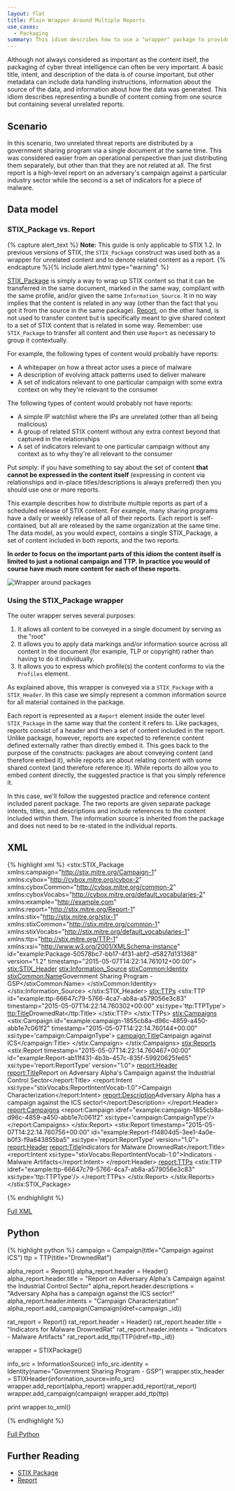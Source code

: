 ```yaml
---
layout: flat
title: Plain Wrapper Around Multiple Reports
use_cases:
  - Packaging
summary: This idiom describes how to use a "wrapper" package to provide a single container for several unrelated reports. It uses the Report construct that was introduced in STIX 1.2.
---
```


Although not always considered as important as the content itself, the packaging of cyber threat intelligence can often be very important. A basic title, intent, and description of the data is of course important, but other metadata can include data handling instructions, information about the source of the data, and information about how the data was generated. This idiom describes representing a bundle of content coming from one source but containing several unrelated reports.

## Scenario

In this scenario, two unrelated threat reports are distributed by a government sharing program via a single document at the same time. This was considered easier from an operational perspective than just distributing them separately, but other than that they are not related at all. The first report is a high-level report on an adversary's campaign against a particular industry sector while the second is a set of indicators for a piece of malware.

## Data model

### STIX_Package vs. Report

{% capture alert_text %}
**Note:** This guide is only applicable to STIX 1.2. In previous versions of STIX, the `STIX_Package` construct was used both as a wrapper for unrelated content and to denote related content as a report.
{% endcapture %}{% include alert.html type="warning" %}

[STIX_Package](/data-model/{{site.current_version}}/stix/STIXType) is simply a way to wrap up STIX content so that it can be transferred in the same document, marked in the same way, compliant with the same profile, and/or given the same `Information_Source`. It in no way implies that the content is related in any way (other than the fact that you got it from the source in the same package). [Report](/data-model/{{site.current_version}}/report/ReportType), on the other hand, is not used to transfer content but is specifically meant to give shared context to a set of STIX content that is related in some way. Remember: use `STIX_Package` to transfer all content and then use `Report` as necessary to group it contextually.

For example, the following types of content would probably have reports:

- A whitepaper on how a threat actor uses a piece of malware
- A description of evolving attack patterns used to deliver malware
- A set of indicators relevant to one particular campaign with some extra context on why they're relevant to the consumer

The following types of content would probably not have reports:

- A simple IP watchlist where the IPs are unrelated (other than all being malicious)
- A group of related STIX content without any extra context beyond that captured in the relationships
- A set of indicators relevant to one particular campaign without any context as to why they're all relevant to the consumer

Put simply: if you have something to say about the set of content **that cannot be expressed in the content itself** (expressing in content via relationships and in-place titles/descriptions is always preferred) then you should use one or more reports.

This example describes how to distribute multiple reports as part of a scheduled release of STIX content. For example, many sharing programs have a daily or weekly release of all of their reports. Each report is self-contained, but all are released by the same organization at the same time. The data model, as you would expect, contains a single STIX_Package, a set of content included in both reports, and the two reports.

**In order to focus on the important parts of this idiom the content itself is limited to just a notional campaign and TTP. In practice you would of course have much more content for each of these reports.**

<img src="diagram.png" alt="Wrapper around packages" />

### Using the STIX_Package wrapper

The outer wrapper serves several purposes:

1. It allows all content to be conveyed in a single document by serving as the "root"
2. It allows you to apply data markings and/or information source across all content in the document (for example, TLP or copyright) rather than having to do it individually.
3. It allows you to express which profile(s) the content conforms to via the `Profiles` element.

As explained above, this wrapper is conveyed via a `STIX_Package` with a `STIX_Header`. In this case we simply represent a common information source for all material contained in the package.

Each report is represented as a `Report` element inside the outer level `STIX_Package` in the same way that the content it refers to. Like packages, reports consist of a header and then a set of content included in the report. Unlike package, however, reports are expected to reference content defined externally rather than directly embed it. This goes back to the purpose of the constructs: packages are about conveying content (and therefore embed it), while reports are about relating content with some shared context (and therefore reference it). While reports do allow you to embed content directly, the suggested practice is that you simply reference it.

In this case, we'll follow the suggested practice and reference content included parent package. The two reports are given separate package intents, titles, and descriptions and include references to the content included within them. The information source is inherited from the package and does not need to be re-stated in the individual reports.

## XML

{% highlight xml %}
<stix:STIX_Package
	xmlns:campaign="http://stix.mitre.org/Campaign-1"
	xmlns:cybox="http://cybox.mitre.org/cybox-2"
	xmlns:cyboxCommon="http://cybox.mitre.org/common-2"
	xmlns:cyboxVocabs="http://cybox.mitre.org/default_vocabularies-2"
	xmlns:example="http://example.com"
	xmlns:report="http://stix.mitre.org/Report-1"
	xmlns:stix="http://stix.mitre.org/stix-1"
	xmlns:stixCommon="http://stix.mitre.org/common-1"
	xmlns:stixVocabs="http://stix.mitre.org/default_vocabularies-1"
	xmlns:ttp="http://stix.mitre.org/TTP-1"
	xmlns:xsi="http://www.w3.org/2001/XMLSchema-instance" id="example:Package-50578bc7-bb17-4f31-abf2-d5827d131368" version="1.2" timestamp="2015-05-07T14:22:14.761012+00:00">
    <stix:STIX_Header>
        <stix:Information_Source>
            <stixCommon:Identity>
                <stixCommon:Name>Government Sharing Program - GSP</stixCommon:Name>
            </stixCommon:Identity>
        </stix:Information_Source>
    </stix:STIX_Header>
    <stix:TTPs>
        <stix:TTP id="example:ttp-66647c79-5766-4ca7-ab8a-a579056e3c83" timestamp="2015-05-07T14:22:14.760302+00:00" xsi:type='ttp:TTPType'>
            <ttp:Title>DrownedRat</ttp:Title>
        </stix:TTP>
    </stix:TTPs>
    <stix:Campaigns>
        <stix:Campaign id="example:campaign-1855cb8a-d96c-4859-a450-abb1e7c061f2" timestamp="2015-05-07T14:22:14.760144+00:00" xsi:type='campaign:CampaignType'>
            <campaign:Title>Campaign against ICS</campaign:Title>
        </stix:Campaign>
    </stix:Campaigns>
    <stix:Reports>
        <stix:Report timestamp="2015-05-07T14:22:14.760467+00:00" id="example:Report-ab11f431-4b3b-457c-835f-59920625fe65" xsi:type='report:ReportType' version="1.0">
            <report:Header>
                <report:Title>Report on Adversary Alpha's Campaign against the Industrial Control Sector</report:Title>
                <report:Intent xsi:type="stixVocabs:ReportIntentVocab-1.0">Campaign Characterization</report:Intent>
                <report:Description>Adversary Alpha has a campaign against the ICS sector!</report:Description>
            </report:Header>
            <report:Campaigns>
                <report:Campaign idref="example:campaign-1855cb8a-d96c-4859-a450-abb1e7c061f2" xsi:type='campaign:CampaignType'/>
            </report:Campaigns>
        </stix:Report>
        <stix:Report timestamp="2015-05-07T14:22:14.760756+00:00" id="example:Report-f14804d5-3ee1-4a0e-b0f3-f9a643855ba5" xsi:type='report:ReportType' version="1.0">
            <report:Header>
                <report:Title>Indicators for Malware DrownedRat</report:Title>
                <report:Intent xsi:type="stixVocabs:ReportIntentVocab-1.0">Indicators - Malware Artifacts</report:Intent>
            </report:Header>
            <report:TTPs>
                <stix:TTP idref="example:ttp-66647c79-5766-4ca7-ab8a-a579056e3c83" xsi:type='ttp:TTPType'/>
            </report:TTPs>
        </stix:Report>
    </stix:Reports>
</stix:STIX_Package>

{% endhighlight %}

[Full XML](multiple-reports-in-package.xml)

## Python


{% highlight python %}
campaign = Campaign(title="Campaign against ICS")
ttp = TTP(title="DrownedRat")

alpha_report = Report()
alpha_report.header = Header()
alpha_report.header.title = "Report on Adversary Alpha's Campaign against the Industrial Control Sector"
alpha_report.header.descriptions = "Adversary Alpha has a campaign against the ICS sector!"
alpha_report.header.intents = "Campaign Characterization"
alpha_report.add_campaign(Campaign(idref=campaign._id))

rat_report = Report()
rat_report.header = Header()
rat_report.header.title = "Indicators for Malware DrownedRat"
rat_report.header.intents = "Indicators - Malware Artifacts"
rat_report.add_ttp(TTP(idref=ttp._id))

wrapper = STIXPackage()

info_src = InformationSource()
info_src.identity = Identity(name="Government Sharing Program - GSP")
wrapper.stix_header = STIXHeader(information_source=info_src)
wrapper.add_report(alpha_report)
wrapper.add_report(rat_report)
wrapper.add_campaign(campaign)
wrapper.add_ttp(ttp)



print wrapper.to_xml()

{% endhighlight %}

[Full Python](multiple-reports-in-package.py)

## Further Reading

* [STIX Package](/data-model/{{site.current_version}}/stix/STIXType)
* [Report](/data-model/{{site.current_version}}/report/ReportType)
